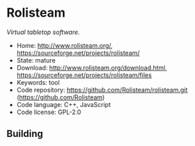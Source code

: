 # Rolisteam

_Virtual tabletop software._

- Home: http://www.rolisteam.org/, https://sourceforge.net/projects/rolisteam/
- State: mature
- Download: http://www.rolisteam.org/download.html, https://sourceforge.net/projects/rolisteam/files
- Keywords: tool
- Code repository: https://github.com/Rolisteam/rolisteam.git (https://github.com/Rolisteam)
- Code language: C++, JavaScript
- Code license: GPL-2.0

## Building
